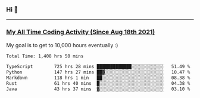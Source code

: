 ### Hi 🙂

---

### <a href="https://wakatime.com/@Eroxl">My All Time Coding Activity (Since Aug 18th 2021)</a>
My goal is to get to 10,000 hours eventually :)
<!--START_SECTION:waka-->

```txt
Total Time: 1,408 hrs 50 mins

TypeScript        725 hrs 28 mins █████████████░░░░░░░░░░░░   51.49 %
Python            147 hrs 27 mins ██▓░░░░░░░░░░░░░░░░░░░░░░   10.47 %
Markdown          118 hrs 1 min   ██░░░░░░░░░░░░░░░░░░░░░░░   08.38 %
Rust              61 hrs 40 mins  █░░░░░░░░░░░░░░░░░░░░░░░░   04.38 %
Java              43 hrs 37 mins  ▓░░░░░░░░░░░░░░░░░░░░░░░░   03.10 %
```

<!--END_SECTION:waka-->
